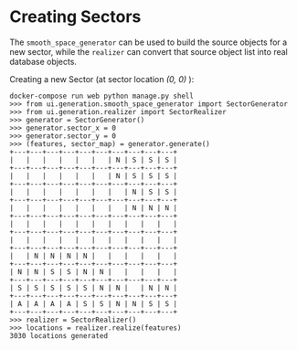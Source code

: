 

# Creating Sectors

The `smooth_space_generator` can be used to build the source objects for
a new sector, while the `realizer` can convert that source object list
into real database objects.


Creating a new Sector (at sector location _(0, 0)_ ):

```shell
docker-compose run web python manage.py shell
>>> from ui.generation.smooth_space_generator import SectorGenerator
>>> from ui.generation.realizer import SectorRealizer
>>> generator = SectorGenerator()
>>> generator.sector_x = 0
>>> generator.sector_y = 0
>>> (features, sector_map) = generator.generate()
+---+---+---+---+---+---+---+---+---+---+
|   |   |   |   |   |   | N | S | S | S |
+---+---+---+---+---+---+---+---+---+---+
|   |   |   |   |   |   | N | S | S | S |
+---+---+---+---+---+---+---+---+---+---+
|   |   |   |   |   |   |   | N | S | S |
+---+---+---+---+---+---+---+---+---+---+
|   |   |   |   |   |   |   | N | N | N |
+---+---+---+---+---+---+---+---+---+---+
|   |   |   |   |   |   |   |   |   |   |
+---+---+---+---+---+---+---+---+---+---+
|   |   |   |   |   |   |   |   |   |   |
+---+---+---+---+---+---+---+---+---+---+
|   | N | N | N | N |   |   |   |   |   |
+---+---+---+---+---+---+---+---+---+---+
| N | N | S | S | N | N |   |   |   |   |
+---+---+---+---+---+---+---+---+---+---+
| S | S | S | S | S | N | N |   | N | N |
+---+---+---+---+---+---+---+---+---+---+
| A | A | A | A | S | S | N | N | S | S |
+---+---+---+---+---+---+---+---+---+---+
>>> realizer = SectorRealizer()
>>> locations = realizer.realize(features)
3030 locations generated
```